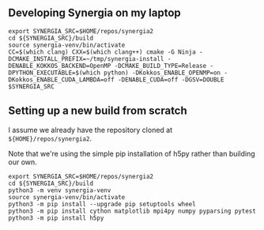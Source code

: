 ## Developing Synergia on my laptop

    export SYNERGIA_SRC=$HOME/repos/synergia2
    cd ${SYNERGIA_SRC}/build
    source synergia-venv/bin/activate
    CC=$(which clang) CXX=$(which clang++) cmake -G Ninja -DCMAKE_INSTALL_PREFIX=~/tmp/synergia-install -DENABLE_KOKKOS_BACKEND=OpenMP -DCMAKE_BUILD_TYPE=Release -DPYTHON_EXECUTABLE=$(which python) -DKokkos_ENABLE_OPENMP=on -DKokkos_ENABLE_CUDA_LAMBDA=off -DENABLE_CUDA=off -DGSV=DOUBLE $SYNERGIA_SRC

    
## Setting up a new build from scratch

I assume we already have the repository cloned at `${HOME}/repos/synergia2`.

Note that we're using the simple pip installation of h5py rather than building our own.
    
    export SYNERGIA_SRC=$HOME/repos/synergia2
    cd ${SYNERGIA_SRC}/build
    python3 -m venv synergia-venv
    source synergia-venv/bin/activate
    python3 -m pip install --upgrade pip setuptools wheel
    python3 -m pip install cython matplotlib mpi4py numpy pyparsing pytest
    python3 -m pip install h5py
    
    
    